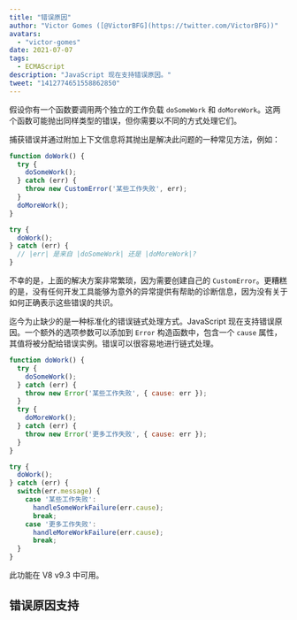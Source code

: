 ```yaml
---
title: "错误原因"
author: "Victor Gomes ([@VictorBFG](https://twitter.com/VictorBFG))"
avatars: 
  - "victor-gomes"
date: 2021-07-07
tags: 
  - ECMAScript
description: "JavaScript 现在支持错误原因。"
tweet: "1412774651558862850"
---
```


假设你有一个函数要调用两个独立的工作负载 `doSomeWork` 和 `doMoreWork`。这两个函数可能抛出同样类型的错误，但你需要以不同的方式处理它们。

捕获错误并通过附加上下文信息将其抛出是解决此问题的一种常见方法，例如：

```js
function doWork() {
  try {
    doSomeWork();
  } catch (err) {
    throw new CustomError('某些工作失败', err);
  }
  doMoreWork();
}

try {
  doWork();
} catch (err) {
  // |err| 是来自 |doSomeWork| 还是 |doMoreWork|?
}
```

不幸的是，上面的解决方案非常繁琐，因为需要创建自己的 `CustomError`。更糟糕的是，没有任何开发工具能够为意外的异常提供有帮助的诊断信息，因为没有关于如何正确表示这些错误的共识。

<!--truncate-->
迄今为止缺少的是一种标准化的错误链式处理方式。JavaScript 现在支持错误原因。一个额外的选项参数可以添加到 `Error` 构造函数中，包含一个 `cause` 属性，其值将被分配给错误实例。错误可以很容易地进行链式处理。

```js
function doWork() {
  try {
    doSomeWork();
  } catch (err) {
    throw new Error('某些工作失败', { cause: err });
  }
  try {
    doMoreWork();
  } catch (err) {
    throw new Error('更多工作失败', { cause: err });
  }
}

try {
  doWork();
} catch (err) {
  switch(err.message) {
    case '某些工作失败':
      handleSomeWorkFailure(err.cause);
      break;
    case '更多工作失败':
      handleMoreWorkFailure(err.cause);
      break;
  }
}
```

此功能在 V8 v9.3 中可用。

## 错误原因支持

<feature-support chrome="93 https://chromium-review.googlesource.com/c/v8/v8/+/2784681"
                 firefox="91 https://bugzilla.mozilla.org/show_bug.cgi?id=1679653"
                 safari="15 https://bugs.webkit.org/show_bug.cgi?id=223302"
                 nodejs="no"
                 babel="no"></feature-support>
